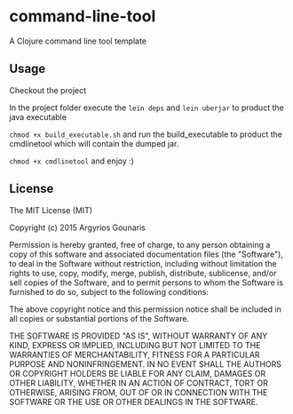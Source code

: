 # command-line-tool

A Clojure command line tool template

## Usage

Checkout the project

In the project folder execute the `lein deps` and `lein uberjar` to product the java executable

`chmod +x build_executable.sh` and run the build_executable to product the cmdlinetool which will 
contain the dumped jar.

`chmod +x cmdlinetool` and enjoy :)

## License

The MIT License (MIT)

Copyright (c) 2015 Argyrios Gounaris

Permission is hereby granted, free of charge, to any person obtaining a copy
of this software and associated documentation files (the "Software"), to deal
in the Software without restriction, including without limitation the rights
to use, copy, modify, merge, publish, distribute, sublicense, and/or sell
copies of the Software, and to permit persons to whom the Software is
furnished to do so, subject to the following conditions:

The above copyright notice and this permission notice shall be included in
all copies or substantial portions of the Software.

THE SOFTWARE IS PROVIDED "AS IS", WITHOUT WARRANTY OF ANY KIND, EXPRESS OR
IMPLIED, INCLUDING BUT NOT LIMITED TO THE WARRANTIES OF MERCHANTABILITY,
FITNESS FOR A PARTICULAR PURPOSE AND NONINFRINGEMENT. IN NO EVENT SHALL THE
AUTHORS OR COPYRIGHT HOLDERS BE LIABLE FOR ANY CLAIM, DAMAGES OR OTHER
LIABILITY, WHETHER IN AN ACTION OF CONTRACT, TORT OR OTHERWISE, ARISING FROM,
OUT OF OR IN CONNECTION WITH THE SOFTWARE OR THE USE OR OTHER DEALINGS IN
THE SOFTWARE.
